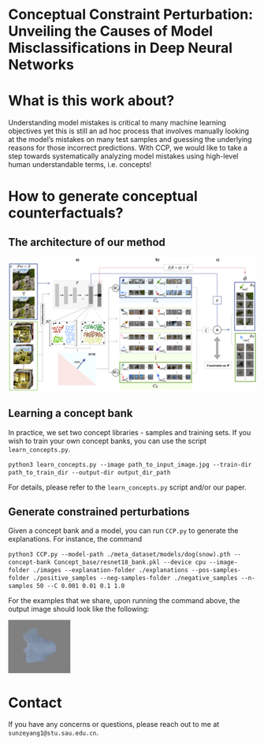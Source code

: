 # Conceptual Constraint Perturbation: Unveiling the Causes of Model Misclassifications in Deep Neural Networks

# What is this work about?


Understanding model mistakes is critical to many machine learning objectives yet this is still an ad hoc process that involves manually looking at the model’s mistakes on many test samples and guessing the underlying reasons for those incorrect predictions. With CCP, we would like to take a step towards systematically analyzing model mistakes using high-level human understandable terms, i.e. concepts!


# How to generate conceptual counterfactuals?

## The architecture of our method
![Example Explanation](./method.png) <br>

## Learning a concept bank
In practice, we set two concept libraries - samples and training sets. If you wish to train your own concept banks, you can use the script `learn_concepts.py`. 

`````
python3 learn_concepts.py --image path_to_input_image.jpg --train-dir path_to_train_dir --output-dir output_dir_path
`````
For details, please refer to the `learn_concepts.py` script and/or our paper.

## Generate constrained perturbations
Given a concept bank and a model, you can run `CCP.py` to generate the explanations. For instance, the command <br>
`````
python3 CCP.py --model-path ./meta_dataset/models/dog(snow).pth --concept-bank Concept_base/resnet18_bank.pkl --device cpu --image-folder ./images --explanation-folder ./explanations --pos-samples-folder ./positive_samples --neg-samples-folder ./negative_samples --n-samples 50 --C 0.001 0.01 0.1 1.0

`````
For the examples that we share, upon running the command above, the output image should look like the following: <br>

![Example Explanation](./Explanation/concept_12.png) <br>


# Contact
If you have any concerns or questions, please reach out to me at `sunzeyang1@stu.sau.edu.cn`. 


